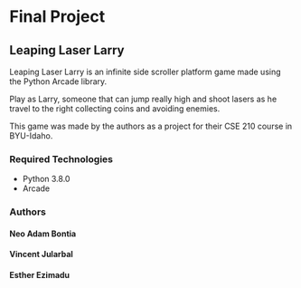 # Final Project
## Leaping Laser Larry
Leaping Laser Larry is an infinite side scroller platform game made
using the Python Arcade library.

Play as Larry, someone that can jump really high and shoot lasers
as he travel to the right collecting coins and avoiding enemies.

This game was made by the authors as a project for their CSE 210 course
in BYU-Idaho.
### Required Technologies
* Python 3.8.0
* Arcade

### Authors
 #### Neo Adam Bontia
 #### Vincent Jularbal
 #### Esther Ezimadu